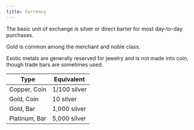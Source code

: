 ```yaml
---
title: Currency
---
```


The basic unit of exchange is silver or direct barter for most day-to-day purchases.

Gold is common among the merchant and noble class.

Exotic metals are generally reserved for jewelry and is not made into coin, though trade bars are sometimes used.

| Type                 | Equivalent   |
| -------------------- | -----------  |
| Copper, Coin         | 1/100 silver |
| Gold, Coin           | 10 silver    |
| Gold, Bar            | 1,000 silver |
| Platinum, Bar        | 5,000 silver | 